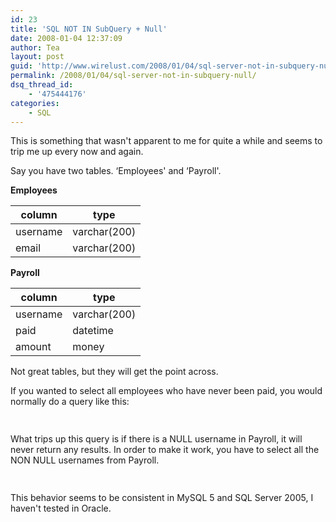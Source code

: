 ```yaml
---
id: 23
title: 'SQL NOT IN SubQuery + Null'
date: 2008-01-04 12:37:09
author: Tea
layout: post
guid: 'http://www.wirelust.com/2008/01/04/sql-server-not-in-subquery-null/'
permalink: /2008/01/04/sql-server-not-in-subquery-null/
dsq_thread_id:
    - '475444176'
categories:
    - SQL
---
```


This is something that wasn't apparent to me for quite a while and seems to trip me up every now and again.

Say you have two tables. ‘Employees' and ‘Payroll'.

**Employees**

| column | type |
|---|---|
| username | varchar(200) |
| email | varchar(200) |

**Payroll**

| column | type |
|---|---|
| username | varchar(200) |
| paid | datetime |
| amount | money |

Not great tables, but they will get the point across.

If you wanted to select all employees who have never been paid, you would normally do a query like this:

```sql
 
```

What trips up this query is if there is a NULL username in Payroll, it will never return any results. In order to make it work, you have to select all the NON NULL usernames from Payroll.

```sql
 
```

This behavior seems to be consistent in MySQL 5 and SQL Server 2005, I haven't tested in Oracle.